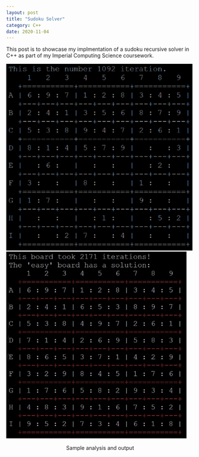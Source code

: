 ```yaml
---
layout: post
title: "Sudoku Solver"
category: C++
date: 2020-11-04
---
```


This post is to showcase my implmentation of a sudoku recursive solver in C++ as part of my Imperial Computing Science coursework.

<div id="images">
  <img src="/images/sudoku.gif" style="width: auto; height: auto;max-width: 500px;max-height: 500px">
  <img src="/images/Sudoku_solution.jpg" style="width: auto; height: auto;max-width: 500px;max-height: 500px">
  <p style="text-align:center">Sample analysis and output</p>
</div>
